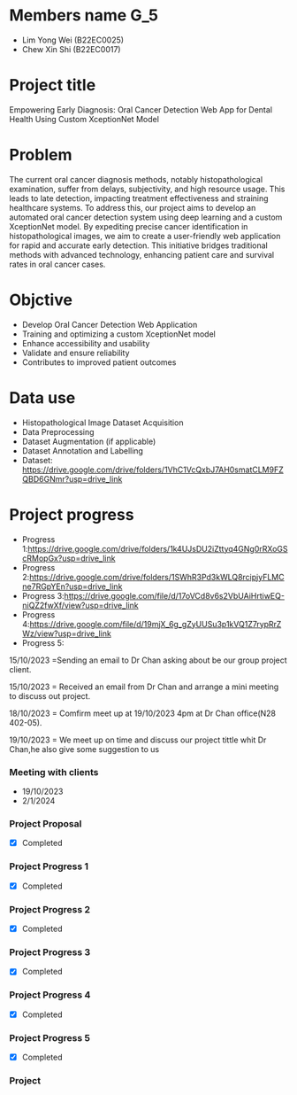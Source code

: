 # Members name G_5 

- Lim Yong Wei (B22EC0025)
- Chew Xin Shi (B22EC0017)

 

 # Project title 
 
 
Empowering Early Diagnosis: Oral Cancer Detection Web App for Dental Health Using Custom XceptionNet Model

 # Problem 


The current oral cancer diagnosis methods, notably histopathological examination, suffer from delays, subjectivity, and high resource usage. This leads to late detection, impacting treatment effectiveness and straining healthcare systems. To address this, our project aims to develop an automated oral cancer detection system using deep learning and a custom XceptionNet model. By expediting precise cancer identification in histopathological images, we aim to create a user-friendly web application for rapid and accurate early detection. This initiative bridges traditional methods with advanced technology, enhancing patient care and survival rates in oral cancer cases.


# Objctive 

- Develop Oral Cancer Detection Web Application
- Training and optimizing a custom XceptionNet model
- Enhance accessibility and usability
- Validate and ensure reliability
- Contributes to improved patient outcomes

# Data use 

- Histopathological Image Dataset Acquisition
- Data Preprocessing 
- Dataset Augmentation (if applicable)
- Dataset Annotation and Labelling
- Dataset: https://drive.google.com/drive/folders/1VhC1VcQxbJ7AH0smatCLM9FZQBD6GNmr?usp=drive_link
            
# Project progress

 - Progress 1:https://drive.google.com/drive/folders/1k4UJsDU2iZttyq4GNg0rRXoGScRMopGx?usp=drive_link
 - Progress 2:https://drive.google.com/drive/folders/1SWhR3Pd3kWLQ8rcipjyFLMCne7RGpYEn?usp=drive_link
 - Progress 3:https://drive.google.com/file/d/17oVCd8v6s2VbUAiHrtiwEQ-niQZ2fwXf/view?usp=drive_link
 - Progress 4:https://drive.google.com/file/d/19mjX_6g_gZyUUSu3p1kVQ1Z7rypRrZWz/view?usp=drive_link
 - Progress 5:
 
 15/10/2023 =Sending an email to Dr Chan asking about be our group project client.

 15/10/2023 = Received an email from Dr Chan and arrange a mini meeting to discuss out project.

 18/10/2023 = Comfirm meet up at 19/10/2023 4pm at Dr Chan office(N28 402-05).

 19/10/2023 = We meet up on time and discuss our project tittle whit Dr Chan,he also give some suggestion to us

### Meeting with clients
- 19/10/2023
- 2/1/2024
  
### Project Proposal
- [x] Completed

### Project Progress 1
- [x] Completed

### Project Progress 2
- [x] Completed


### Project Progress 3
- [x] Completed


### Project Progress 4
- [x] Completed


### Project Progress 5
- [x] Completed

### Project
